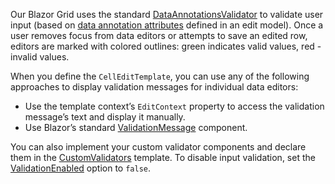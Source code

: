 Our Blazor Grid uses the standard [DataAnnotationsValidator](https://docs.microsoft.com/en-us/aspnet/core/blazor/forms-validation#data-annotations-validator-component-and-custom-validation-1) to validate user input (based on [data annotation attributes](https://docs.microsoft.com/en-us/aspnet/core/mvc/models/validation) defined in an edit model). Once a user removes focus from data editors or attempts to save an edited row, editors are marked with colored outlines: green indicates valid values, red - invalid values.

When you define the `CellEditTemplate`, you can use any of the following approaches to display validation messages for individual data editors:

* Use the template context’s `EditContext` property to access the validation message’s text and display it manually.
* Use Blazor’s standard [ValidationMessage](https://docs.microsoft.com/en-us/dotnet/api/microsoft.aspnetcore.components.forms.validationmessage-1) component.

You can also implement your custom validator components and declare them in the [CustomValidators](https://docs.devexpress.com/Blazor/DevExpress.Blazor.DxGrid.CustomValidators) template. To disable input validation, set the [ValidationEnabled](https://docs.devexpress.com/Blazor/DevExpress.Blazor.DxGrid.ValidationEnabled) option to `false`.